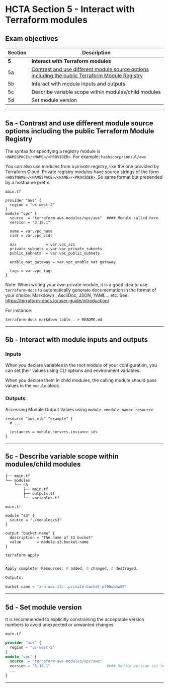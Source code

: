 # HCTA Section 5 - Interact with Terraform modules

## Exam objectives

| Section | Description |
| ------- | ----------- |  
| **5**	| **Interact with Terraform modules** |
| 5a | [Contrast and use different module source options including the public Terraform Module Registry](#5a---contrast-and-use-different-module-source-options-including-the-public-terraform-module-registry) |
| 5b | Interact with module inputs and outputs |
| 5c | Describe variable scope within modules/child modules |
| 5d | Set module version |

---  

## 5a	- Contrast and use different module source options including the public Terraform Module Registry

The syntax for specifying a registry module is `<NAMESPACE>/<NAME>/<PROVIDER>`. 
For example: `hashicorp/consul/aws`

You can also use modules from a *private* registry, like the one provided by Terraform Cloud. 
Private registry modules have source strings of the form `<HOSTNAME>/<NAMESPACE>/<NAME>/<PROVIDER>`. So same format but prepended by a hostname prefix.


`main.tf`  
```hcl
provider "aws" {
  region = "us-west-2"
}
module "vpc" {
  source  = "terraform-aws-modules/vpc/aws"  #### Module called here
  version = "3.18.1"

  name = var.vpc_name
  cidr = var.vpc_cidr

  azs             = var.vpc_azs
  private_subnets = var.vpc_private_subnets
  public_subnets  = var.vpc_public_subnets

  enable_nat_gateway = var.vpc_enable_nat_gateway

  tags = var.vpc_tags
}
```

Note: When writing your own private module, it is a good idea to use `terraform-docs` to automatically generate documentation in the format of your choice: Markdown , AsciiDoc, JSON, YAML... etc. See: 
https://terraform-docs.io/user-guide/introduction/

For instance:
```console
terraform-docs markdown table . > README.md 
```

---  

## 5b - Interact with module inputs and outputs

### Inputs  

When you declare variables in the root module of your configuration, you can set their values using CLI options and environment variables. 

When you declare them in child modules, the calling module should pass values in the `module` block.

### Outputs  

Accessing Module Output Values using `module.<module_name>.resource`

```hcl
resource "aws_elb" "example" {
  # ...

  instances = module.servers.instance_ids
}
```  

---  

## 5c - Describe variable scope within modules/child modules

```
├── main.tf
└── modules
    └── s3
        ├── main.tf
        ├── outputs.tf
        └── variables.tf
```

`main.tf`
```hcl {title="main.tf"}
module "s3" {
  source = "./modules/s3"
}

output "bucket-name" {
  description = "The name of S3 bucket"
  value       = module.s3.bucket-name
}
```

```console
terraform apply
```
```terraform
...
Apply complete! Resources: 0 added, 0 changed, 0 destroyed.

Outputs:

bucket-name = "arn:aws:s3:::private-bucket-p790wabw80"
```

---  

## 5d - Set module version

It is recommended to explicitly constraining the acceptable version numbers to avoid unexpected or unwanted changes.

`main.tf`  
```terraform filename="main.tf"
provider "aws" {
  region = "us-west-2"
}
module "vpc" {
  source  = "terraform-aws-modules/vpc/aws" 
  version = "3.18.1"                         #### Module version set here
  ...
}
```
---  
